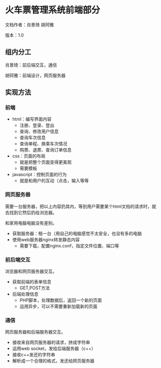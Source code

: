 # 火车票管理系统前端部分

文档作者：肖景琦 胡珂雅

版本：1.0

## 组内分工

肖景琦：前后端交互，通信

胡珂雅：前端设计，网页服务器

## 实现方法

### 前端

- html：编写界面内容
  - 注册、登录、登出
  - 查询、修改用户信息
  - 查询车次信息
  - 查询单程、换乘车次情况
  - 购票、退票、查询订单信息
- css：页面的布局
  - 就是把整个页面变得更美观
  - 需要模板
- javascript：控制页面的行为
  - 就是和用户的互动（点击，输入等等

### 网页服务器

需要一台服务器，把以上内容扔其内，等到用户需要某个html文档的请求时，就去找到它然后扔给浏览器。

和家用电脑电脑没有差别。

- 获取服务器：租一台（用自己的电脑感觉不太安全，也没有多的电脑
- 使用web服务器nginx转发静态内容
  - 需要下载，配置nginx.conf，指定文件位置、端口等

### 前后端交互

浏览器和网页服务器交互。

- 获取前端的表单信息
  - GET,POST方法
- 后端处理信息
  - PHP脚本，处理数据后，返回一个新的页面
  - 运用异步，可以不需要重新加载新的页面

### 通信

网页服务器和后端服务器交互。

- 接收来自网页服务器的请求，拼成字符串
- 运用web socket，发给后端服务器（c++）
- 接收c++发还的字符串
- 解析成一个合理的格式，发还给网页服务器